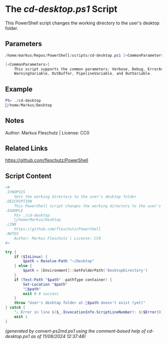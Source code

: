 The *cd-desktop.ps1* Script
===========================

This PowerShell script changes the working directory to the user's desktop folder.

Parameters
----------
```powershell
/home/markus/Repos/PowerShell/scripts/cd-desktop.ps1 [<CommonParameters>]

[<CommonParameters>]
    This script supports the common parameters: Verbose, Debug, ErrorAction, ErrorVariable, WarningAction, 
    WarningVariable, OutBuffer, PipelineVariable, and OutVariable.
```

Example
-------
```powershell
PS> ./cd-desktop
📂/home/Markus/Desktop

```

Notes
-----
Author: Markus Fleschutz | License: CC0

Related Links
-------------
https://github.com/fleschutz/PowerShell

Script Content
--------------
```powershell
<#
.SYNOPSIS
	Sets the working directory to the user's desktop folder
.DESCRIPTION
	This PowerShell script changes the working directory to the user's desktop folder.
.EXAMPLE
	PS> ./cd-desktop
	📂/home/Markus/Desktop
.LINK
	https://github.com/fleschutz/PowerShell
.NOTES
	Author: Markus Fleschutz | License: CC0
#>

try {
	if ($IsLinux) {
		$path = Resolve-Path "~/Desktop"
	} else {
		$path = [Environment]::GetFolderPath('DesktopDirectory')
	}
	if (Test-Path "$path" -pathType container) {
		Set-Location "$path"
		"📂$path"
		exit 0 # success
	}
	throw "User's desktop folder at 📂$path doesn't exist (yet)"
} catch {
	"⚠️ Error in line $($_.InvocationInfo.ScriptLineNumber): $($Error[0])"
	exit 1
}
```

*(generated by convert-ps2md.ps1 using the comment-based help of cd-desktop.ps1 as of 11/08/2024 12:37:48)*
